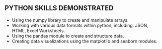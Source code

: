 ## PYTHON SKILLS DEMONSTRATED
- Using the numpy library to create and manipulate arrays.
- Working with various data formats within python, including: JSON, HTML, Excel Worksheets.
- Using the pandas module to create and structure data.
- Creating data visualizations using the matplotlib and seaborn modules.
